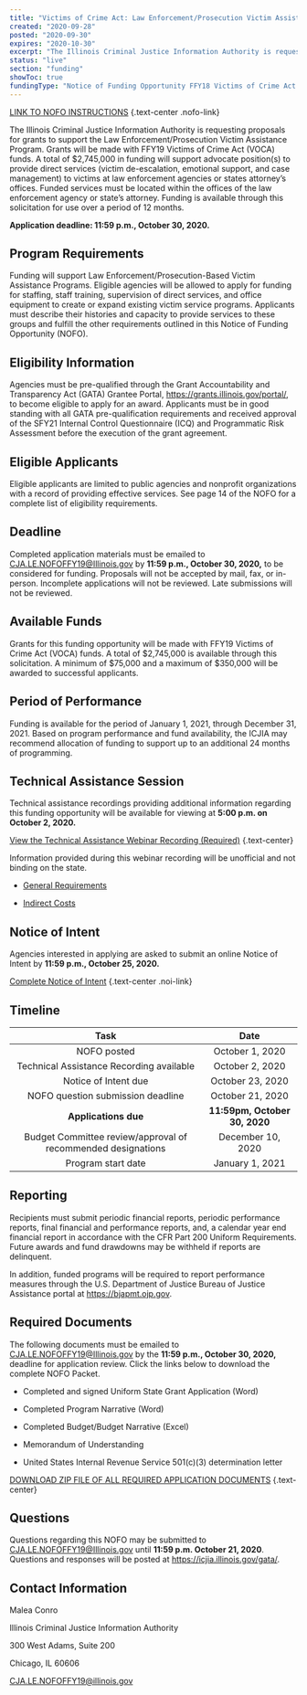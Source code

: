 ```yaml
---
title: "Victims of Crime Act: Law Enforcement/Prosecution Victim Assistance Program"
created: "2020-09-28"
posted: "2020-09-30"
expires: "2020-10-30"
excerpt: "The Illinois Criminal Justice Information Authority is requesting proposals for grants to support the Law Enforcement/Prosecution Victim Assistance Program. Grants will be made with FFY19 Victims of Crime Act (VOCA) funds."
status: "live"
section: "funding"
showToc: true
fundingType: "Notice of Funding Opportunity FFY18 Victims of Crime Act Civil Legal Assistance Program"
---
```


[LINK TO NOFO INSTRUCTIONS](LEProsecutionNOFORevised.pdf) {.text-center .nofo-link}

The Illinois Criminal Justice Information Authority is requesting proposals for grants to support the Law Enforcement/Prosecution Victim Assistance Program. Grants will be made with FFY19 Victims of Crime Act (VOCA) funds. A total of \$2,745,000 in funding will support advocate position(s) to provide direct services (victim de-escalation, emotional support, and case management) to victims at law enforcement agencies or states attorney’s offices. Funded services must be located within the offices of the law enforcement agency or state’s attorney. Funding is available through this solicitation for use over a period of 12 months.

**Application deadline: 11:59 p.m., October 30, 2020.**

## Program Requirements

Funding will support Law Enforcement/Prosecution-Based Victim Assistance Programs. Eligible agencies will be allowed to apply for funding for staffing, staff training, supervision of direct services, and office equipment to create or expand existing victim service programs. Applicants must describe their histories and capacity to provide services to these groups and fulfill the other requirements outlined in this Notice of Funding Opportunity (NOFO).

## Eligibility Information

Agencies must be pre-qualified through the Grant Accountability and Transparency Act (GATA) Grantee Portal, https://grants.illinois.gov/portal/, to become eligible to apply for an award. Applicants must be in good standing with all GATA pre-qualification requirements and received approval of the SFY21 Internal Control Questionnaire (ICQ) and Programmatic Risk Assessment before the execution of the grant agreement.

## Eligible Applicants

Eligible applicants are limited to public agencies and nonprofit organizations with a record of providing effective services. See page 14 of the NOFO for a complete list of eligibility requirements.

## Deadline

Completed application materials must be emailed to CJA.LE.NOFOFFY19@Illinois.gov by **11:59 p.m., October 30, 2020,** to be considered for funding. Proposals will not be accepted by mail, fax, or in-person. Incomplete applications will not be reviewed. Late submissions will not be reviewed.

## Available Funds

Grants for this funding opportunity will be made with FFY19 Victims of Crime Act (VOCA) funds. A total of $2,745,000 is available through this solicitation. A minimum of $75,000 and a maximum of \$350,000 will be awarded to successful applicants.

## Period of Performance

Funding is available for the period of January 1, 2021, through December 31, 2021. Based on program performance and fund availability, the ICJIA may recommend allocation of funding to support up to an additional 24 months of programming.

## Technical Assistance Session

Technical assistance recordings providing additional information regarding this funding opportunity will be available for viewing at **5:00 p.m. on October 2, 2020.**

[View the Technical Assistance Webinar Recording (Required)](https://www.youtube.com/watch?v=byD9hRn1lB4) {.text-center}

Information provided during this webinar recording will be unofficial and not binding on the state.

- [General Requirements](https://www.youtube.com/watch?v=PBwekeMT5dk)

- [Indirect Costs](https://www.youtube.com/watch?v=4stkASoNY5w##)

## Notice of Intent

Agencies interested in applying are asked to submit an online Notice of Intent by **11:59 p.m., October 25, 2020.**

[Complete Notice of Intent](https://icjia.az1.qualtrics.com/jfe/form/SV_bHq6wHBFFHJteqF) {.text-center .noi-link}

## Timeline

|                           **Task**                           |           **Date**            |
| :----------------------------------------------------------: | :---------------------------: |
|                         NOFO posted                          |        October 1, 2020        |
|           Technical Assistance Recording available           |        October 2, 2020        |
|                     Notice of Intent due                     |       October 23, 2020        |
|              NOFO question submission deadline               |       October 21, 2020        |
|                     **Applications due**                     | **11:59pm, October 30, 2020** |
| Budget Committee review/approval of recommended designations |       December 10, 2020       |
|                      Program start date                      |        January 1, 2021        |

## Reporting

Recipients must submit periodic financial reports, periodic performance reports, final financial and performance reports, and, a calendar year end financial report in accordance with the CFR Part 200 Uniform Requirements. Future awards and fund drawdowns may be withheld if reports are delinquent.

In addition, funded programs will be required to report performance measures through the U.S. Department of Justice Bureau of Justice Assistance portal at https://bjapmt.ojp.gov.

## Required Documents

The following documents must be emailed to CJA.LE.NOFOFFY19@Illinois.gov by the **11:59 p.m., October 30, 2020,** deadline for application review. Click the links below to download the complete NOFO Packet.

- Completed and signed Uniform State Grant Application (Word)

- Completed Program Narrative (Word)

- Completed Budget/Budget Narrative (Excel)

- Memorandum of Understanding

- United States Internal Revenue Service 501(c)(3) determination letter

[DOWNLOAD ZIP FILE OF ALL REQUIRED APPLICATION DOCUMENTS](LEProsecution.zip) {.text-center}

## Questions

Questions regarding this NOFO may be submitted to CJA.LE.NOFOFFY19@Illinois.gov until **11:59 p.m. October 21, 2020**. Questions and responses will be posted at https://icjia.illinois.gov/gata/.

## Contact Information

Malea Conro

Illinois Criminal Justice Information Authority

300 West Adams, Suite 200

Chicago, IL 60606

CJA.LE.NOFOFFY19@illinois.gov
